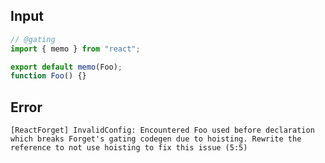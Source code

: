 
## Input

```javascript
// @gating
import { memo } from "react";

export default memo(Foo);
function Foo() {}

```


## Error

```
[ReactForget] InvalidConfig: Encountered Foo used before declaration which breaks Forget's gating codegen due to hoisting. Rewrite the reference to not use hoisting to fix this issue (5:5)
```
          
      